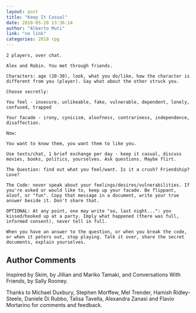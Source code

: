 ```yaml
---
layout: post
title: "Keep It Casual"
date: 2018-05-28 13:36:14
author: "Alberto Muti"
link: "no link"
categories: 2018 rpg
---
```

```
2 players, over chat.

Alex and Robin. You met through friends. 

Characters: age (20-30), look, what you do/like, how the character is different from you (player). Say what about the other struck you. 

Choose secretly:

You feel - insecure, unlikeable, fake, vulnerable, dependent, lonely, confused, trapped

Your facade - irony, cynicism, aloofness, contrariness, independence, disaffection. 

Now:

You want to know them, you want them to like you. 

Use texts/chat, 1 brief exchange per day - keep it casual, discuss movies, books, politics, yourselves. Ask questions. Maybe flirt. 

The Question: find out what you feel/want. Is it a crush? Friendship? Love? 

The Code: never speak about your feelings/desires/vulnerabilities. If you're asked or would like to, keep up your facade. Be flippant, aloof, or "fun". Copy that message in a document, write your true answer beside it. Don't share that.

OPTIONAL: At any point, one may write "so, last night...": you kissed/hooked up at a party. Imply what happened (there was full, informed consent), never tell in full. 

When you have an answer to the question, or when you break the code, or when it peters out, stop playing. Talk it over, share the secret documents, explain yourselves. 
```
## Author Comments 

Inspired by Skim, by Jillian and Mariko Tamaki, and Conversations With Friends, by Sally Rooney. 

Thanks to Michael Duxbury, Stephen Morffew, Mel Trender, Hamish Ridley-Steele, Daniele Di Rubbo, Talisa Tavella, Alexandra Zanasi and Flavio Mortarino for comments and feedback. 
